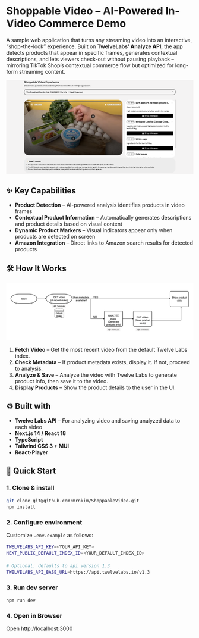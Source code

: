 # Shoppable Video – AI-Powered In-Video Commerce Demo

A sample web application that turns any streaming video into an interactive, “shop-the-look” experience.
Built on **TwelveLabs’ Analyze API**, the app detects products that appear in specific frames, generates contextual descriptions, and lets viewers check-out without pausing playback – mirroring TikTok Shop’s contextual commerce flow but optimized for long-form streaming content.

![App screenshot](public/screenshot.png)

## ✨ Key Capabilities

- **Product Detection** – AI-powered analysis identifies products in video frames
- **Contextual Product Information** – Automatically generates descriptions and product details based on visual content
- **Dynamic Product Markers** – Visual indicators appear only when products are detected on screen
- **Amazon Integration** – Direct links to Amazon search results for detected products

## 🛠️ How It Works

![App screenshot](public/how.png)

1. **Fetch Video** – Get the most recent video from the default Twelve Labs index.
2. **Check Metadata** – If product metadata exists, display it. If not, proceed to analysis.
3. **Analyze & Save** – Analyze the video with Twelve Labs to generate product info, then save it to the video.
4. **Display Products** – Show the product details to the user in the UI.

## ⚙️ Built with

- **Twelve Labs API** – For analyzing video and saving analyzed data to each video
- **Next.js 14 / React 18**
- **TypeScript**
- **Tailwind CSS 3 + MUI**
- **React-Player**

## 🚀 Quick Start

### 1. Clone & install

```bash
git clone git@github.com:mrnkim/ShoppableVideo.git
npm install
```

### 2. Configure environment

Customize `.env.example` as follows:

```bash
TWELVELABS_API_KEY=<YOUR_API_KEY>
NEXT_PUBLIC_DEFAULT_INDEX_ID=<YOUR_DEFAULT_INDEX_ID>

# Optional: defaults to api version 1.3
TWELVELABS_API_BASE_URL=https://api.twelvelabs.io/v1.3
```

### 3. Run dev server

```bash
npm run dev
```

### 4. Open in Browser

Open http://localhost:3000
